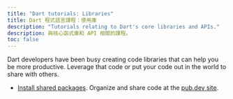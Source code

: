 ```yaml
---
title: "Dart tutorials: Libraries"
title: Dart 程式語言課程：使用庫
description: "Tutorials relating to Dart's core libraries and APIs."
description: 與核心函式庫和 API 相關的課程。
toc: false
---
```


Dart developers have been busy creating code libraries that can help you
be more productive. Leverage that code or put your code out in the world
to share with others.

* [Install shared packages](/tutorials/libraries/shared-pkgs).
  Organize and share code at the [pub.dev site]({{site.pub}}).

